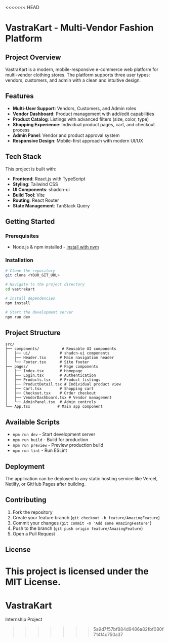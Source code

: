 <<<<<<< HEAD

# VastraKart - Multi-Vendor Fashion Platform

## Project Overview

VastraKart is a modern, mobile-responsive e-commerce web platform for multi-vendor clothing stores. The platform supports three user types: vendors, customers, and admin with a clean and intuitive design.

## Features

- **Multi-User Support**: Vendors, Customers, and Admin roles
- **Vendor Dashboard**: Product management with add/edit capabilities
- **Product Catalog**: Listings with advanced filters (size, color, type)
- **Shopping Experience**: Individual product pages, cart, and checkout process
- **Admin Panel**: Vendor and product approval system
- **Responsive Design**: Mobile-first approach with modern UI/UX

## Tech Stack

This project is built with:

- **Frontend**: React.js with TypeScript
- **Styling**: Tailwind CSS
- **UI Components**: shadcn-ui
- **Build Tool**: Vite
- **Routing**: React Router
- **State Management**: TanStack Query

## Getting Started

### Prerequisites

- Node.js & npm installed - [install with nvm](https://github.com/nvm-sh/nvm#installing-and-updating)

### Installation

```sh
# Clone the repository
git clone <YOUR_GIT_URL>

# Navigate to the project directory
cd vastrakart

# Install dependencies
npm install

# Start the development server
npm run dev
```

## Project Structure

```
src/
├── components/          # Reusable UI components
│   ├── ui/             # shadcn-ui components
│   ├── Header.tsx      # Main navigation header
│   └── Footer.tsx      # Site footer
├── pages/              # Page components
│   ├── Index.tsx       # Homepage
│   ├── Login.tsx       # Authentication
│   ├── Products.tsx    # Product listings
│   ├── ProductDetail.tsx # Individual product view
│   ├── Cart.tsx        # Shopping cart
│   ├── Checkout.tsx    # Order checkout
│   ├── VendorDashboard.tsx # Vendor management
│   └── AdminPanel.tsx  # Admin controls
└── App.tsx            # Main app component
```

## Available Scripts

- `npm run dev` - Start development server
- `npm run build` - Build for production
- `npm run preview` - Preview production build
- `npm run lint` - Run ESLint

## Deployment

The application can be deployed to any static hosting service like Vercel, Netlify, or GitHub Pages after building.

## Contributing

1. Fork the repository
2. Create your feature branch (`git checkout -b feature/AmazingFeature`)
3. Commit your changes (`git commit -m 'Add some AmazingFeature'`)
4. Push to the branch (`git push origin feature/AmazingFeature`)
5. Open a Pull Request

## License

This project is licensed under the MIT License.
=======
# VastraKart
Internship Project
>>>>>>> 5a9d7f57bf884d9486a82fbf080f714f4c750a37
